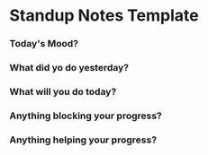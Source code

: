 # Standup Notes Template
### Today's Mood?

### What did yo do yesterday?

### What will you do today?

### Anything blocking your progress?

### Anything helping your progress?



